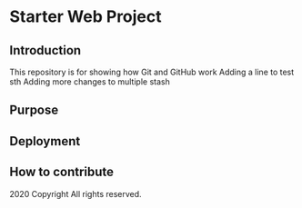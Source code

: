 # Starter Web Project

## Introduction

This repository is for showing how Git and GitHub work
Adding a line to test sth
Adding more changes to multiple stash
## Purpose

## Deployment

## How to contribute

2020 Copyright
All rights reserved.